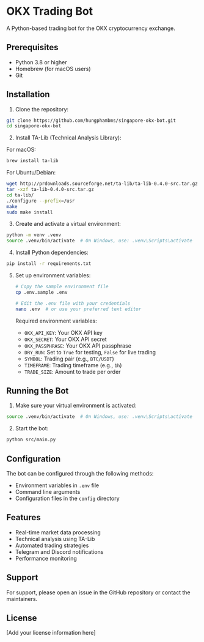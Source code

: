 # OKX Trading Bot

A Python-based trading bot for the OKX cryptocurrency exchange.

## Prerequisites

- Python 3.8 or higher
- Homebrew (for macOS users)
- Git

## Installation

1. Clone the repository:
```bash
git clone https://github.com/hungphambms/singapore-okx-bot.git
cd singapore-okx-bot
```

2. Install TA-Lib (Technical Analysis Library):

For macOS:
```bash
brew install ta-lib
```

For Ubuntu/Debian:
```bash
wget http://prdownloads.sourceforge.net/ta-lib/ta-lib-0.4.0-src.tar.gz
tar -xzf ta-lib-0.4.0-src.tar.gz
cd ta-lib/
./configure --prefix=/usr
make
sudo make install
```

3. Create and activate a virtual environment:
```bash
python -m venv .venv
source .venv/bin/activate  # On Windows, use: .venv\Scripts\activate
```

4. Install Python dependencies:
```bash
pip install -r requirements.txt
```

5. Set up environment variables:
   ```bash
   # Copy the sample environment file
   cp .env.sample .env
   
   # Edit the .env file with your credentials
   nano .env  # or use your preferred text editor
   ```
   
   Required environment variables:
   - `OKX_API_KEY`: Your OKX API key
   - `OKX_SECRET`: Your OKX API secret
   - `OKX_PASSPHRASE`: Your OKX API passphrase
   - `DRY_RUN`: Set to `True` for testing, `False` for live trading
   - `SYMBOL`: Trading pair (e.g., `BTC/USDT`)
   - `TIMEFRAME`: Trading timeframe (e.g., `1h`)
   - `TRADE_SIZE`: Amount to trade per order

## Running the Bot

1. Make sure your virtual environment is activated:
```bash
source .venv/bin/activate  # On Windows, use: .venv\Scripts\activate
```

2. Start the bot:
```bash
python src/main.py
```

## Configuration

The bot can be configured through the following methods:
- Environment variables in `.env` file
- Command line arguments
- Configuration files in the `config` directory

## Features

- Real-time market data processing
- Technical analysis using TA-Lib
- Automated trading strategies
- Telegram and Discord notifications
- Performance monitoring

## Support

For support, please open an issue in the GitHub repository or contact the maintainers.

## License

[Add your license information here]